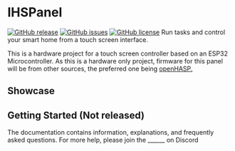 # **IHSPanel**
[![GitHub release](https://img.shields.io/github/v/release/PentBeear/IHSPanel?include_prereleases)](https://github.com/PentBeear/IHSPanel/releases) [![GitHub issues](https://img.shields.io/github/issues/PentBeear/IHSPanel.svg)](http://github.com/PentBeear/IHSPanel/issues) [![GitHub license](https://img.shields.io/github/license/PentBeear/IHSPanel)](https://github.com/PentBeear/IHSPanel/blob/main/LICENSE) 
Run tasks and control your smart home from a touch screen interface.

This is a hardware project for a touch screen controller based on an ESP32 Microcontroller.
As this is a hardware only project, firmware for this panel will be from other sources, the preferred one being [openHASP.](https://github.com/HASwitchPlate/openHASP)

## Showcase



## Getting Started (Not released)
The documentation contains information, explanations, and frequently asked questions.
For more help, please join the ______ on Discord


